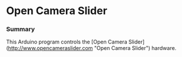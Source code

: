 # Open Camera Slider

### Summary
This Arduino program controls the [Open Camera Slider] (http://www.opencameraslider.com "Open Camera Slider") hardware. 

